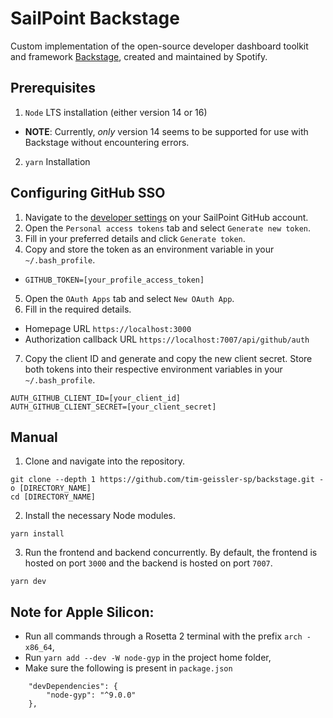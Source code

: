# SailPoint Backstage
Custom implementation of the open-source developer dashboard toolkit and framework [Backstage](https://backstage.io), created and maintained by Spotify.

## Prerequisites
1. ```Node``` LTS installation (either version 14 or 16)
* **NOTE**: Currently, *only* version 14 seems to be supported for use with Backstage without encountering errors.
2. ```yarn``` Installation

## Configuring GitHub SSO
1. Navigate to the [developer settings](https://github.com/settings/developers) on your SailPoint GitHub account.
2. Open the ```Personal access tokens``` tab and select ```Generate new token```.
3. Fill in your preferred details and click ```Generate token```.
4. Copy and store the token as an environment variable in your ```~/.bash_profile```.
* ```GITHUB_TOKEN=[your_profile_access_token]```
5. Open the ```OAuth Apps``` tab and select ```New OAuth App```.
6. Fill in the required details.
* Homepage URL ```https://localhost:3000```
* Authorization callback URL ```https://localhost:7007/api/github/auth```
7. Copy the client ID and generate and copy the new client secret. Store both tokens into their respective environment variables in your ```~/.bash_profile```.
```
AUTH_GITHUB_CLIENT_ID=[your_client_id]
AUTH_GITHUB_CLIENT_SECRET=[your_client_secret]
```

## Manual
1. Clone and navigate into the repository.
```
git clone --depth 1 https://github.com/tim-geissler-sp/backstage.git -o [DIRECTORY_NAME]
cd [DIRECTORY_NAME]
```

2. Install the necessary Node modules.
```
yarn install
```

3. Run the frontend and backend concurrently. By default, the frontend is hosted on port ```3000``` and the backend is hosted on port ```7007```.
```
yarn dev
```

## Note for Apple Silicon: 
- Run all commands through a Rosetta 2 terminal with the prefix ```arch -x86_64```,
- Run ```yarn add --dev -W node-gyp``` in the project home folder,
- Make sure the following is present in ```package.json```
```
    "devDependencies": {
        "node-gyp": "^9.0.0"
    },
```
